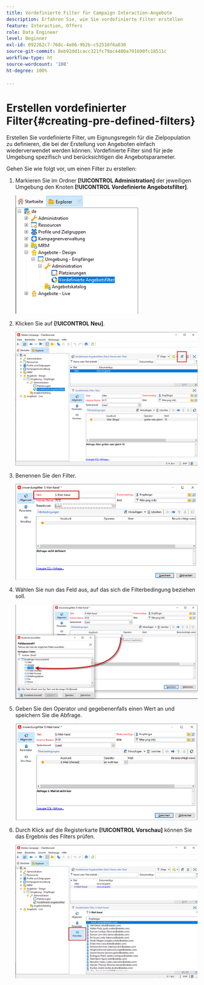 ```yaml
---
title: Vordefinierte Filter für Campaign Interaction-Angebote
description: Erfahren Sie, wie Sie vordefinierte Filter erstellen
feature: Interaction, Offers
role: Data Engineer
level: Beginner
exl-id: 092262c7-768c-4e86-9b2b-c52516f6a030
source-git-commit: 8eb92dd1cacc321fc79ac4480a791690fc18511c
workflow-type: ht
source-wordcount: '108'
ht-degree: 100%

---
```


# Erstellen vordefinierter Filter{#creating-pre-defined-filters}

Erstellen Sie vordefinierte Filter, um Eignungsregeln für die Zielpopulation zu definieren, die bei der Erstellung von Angeboten einfach wiederverwendet werden können. Vordefinierte Filter sind für jede Umgebung spezifisch und berücksichtigen die Angebotsparameter.

Gehen Sie wie folgt vor, um einen Filter zu erstellen:

1. Markieren Sie im Ordner **[!UICONTROL Administration]** der jeweiligen Umgebung den Knoten **[!UICONTROL Vordefinierte Angebotsfilter]**.

   ![](assets/offer_filter_create_005.png)

1. Klicken Sie auf **[!UICONTROL Neu]**.

   ![](assets/offer_filter_create_001.png)

1. Benennen Sie den Filter.

   ![](assets/offer_filter_create_002.png)

1. Wählen Sie nun das Feld aus, auf das sich die Filterbedingung beziehen soll.

   ![](assets/offer_filter_create_003.png)

1. Geben Sie den Operator und gegebenenfalls einen Wert an und speichern Sie die Abfrage.

   ![](assets/offer_filter_create_004.png)

1. Durch Klick auf die Registerkarte **[!UICONTROL Vorschau]** können Sie das Ergebnis des Filters prüfen.

   ![](assets/offer_filter_create_006.png)
